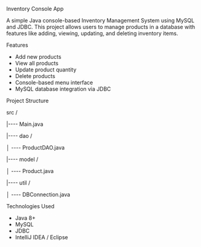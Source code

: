 Inventory Console App

A simple Java console-based Inventory Management System using MySQL and JDBC. This project allows users to manage products in a database with features like adding, viewing, updating, and deleting inventory items.


Features

- Add new products
- View all products
- Update product quantity
- Delete products
- Console-based menu interface
- MySQL database integration via JDBC


Project Structure

src /

|---- Main.java

|---- dao /

│   ---- ProductDAO.java

|---- model /

│   ---- Product.java

|---- util /

│   ---- DBConnection.java


Technologies Used

- Java 8+
- MySQL
- JDBC
- IntelliJ IDEA / Eclipse

